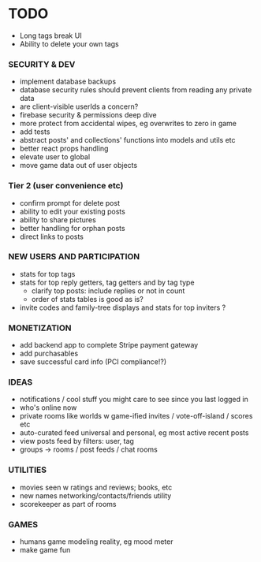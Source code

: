 # TODO

- Long tags break UI
- Ability to delete your own tags

### SECURITY & DEV

- implement database backups
- database security rules should prevent clients from reading any private data
- are client-visible userIds a concern?
- firebase security & permissions deep dive
- more protect from accidental wipes, eg overwrites to zero in game
- add tests
- abstract posts' and collections' functions into models and utils etc
- better react props handling
- elevate user to global
- move game data out of user objects

### Tier 2 (user convenience etc)

- confirm prompt for delete post
- ability to edit your existing posts
- ability to share pictures
- better handling for orphan posts
- direct links to posts

### NEW USERS AND PARTICIPATION

- stats for top tags
- stats for top reply getters, tag getters and by tag type
  - clarify top posts: include replies or not in count
  - order of stats tables is good as is?
- invite codes and family-tree displays and stats for top inviters ?

### MONETIZATION

- add backend app to complete Stripe payment gateway
- add purchasables
- save successful card info (PCI compliance!?)

### IDEAS

- notifications / cool stuff you might care to see since you last logged in
- who's online now
- private rooms like worlds w game-ified invites / vote-off-island / scores etc
- auto-curated feed universal and personal, eg most active recent posts
- view posts feed by filters: user, tag
- groups -> rooms / post feeds / chat rooms

### UTILITIES

- movies seen w ratings and reviews; books, etc
- new names networking/contacts/friends utility
- scorekeeper as part of rooms

### GAMES

- humans game modeling reality, eg mood meter
- make game fun

